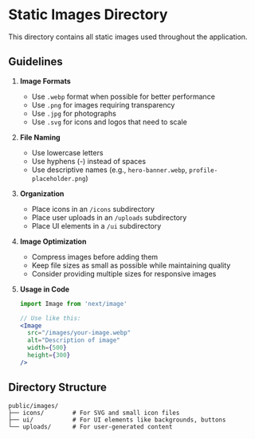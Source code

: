 # Static Images Directory

This directory contains all static images used throughout the application.

## Guidelines

1. **Image Formats**
   - Use `.webp` format when possible for better performance
   - Use `.png` for images requiring transparency
   - Use `.jpg` for photographs
   - Use `.svg` for icons and logos that need to scale

2. **File Naming**
   - Use lowercase letters
   - Use hyphens (-) instead of spaces
   - Use descriptive names (e.g., `hero-banner.webp`, `profile-placeholder.png`)

3. **Organization**
   - Place icons in an `/icons` subdirectory
   - Place user uploads in an `/uploads` subdirectory
   - Place UI elements in a `/ui` subdirectory

4. **Image Optimization**
   - Compress images before adding them
   - Keep file sizes as small as possible while maintaining quality
   - Consider providing multiple sizes for responsive images

5. **Usage in Code**
   ```jsx
   import Image from 'next/image'
   
   // Use like this:
   <Image
     src="/images/your-image.webp"
     alt="Description of image"
     width={500}
     height={300}
   />
   ```

## Directory Structure
```
public/images/
├── icons/        # For SVG and small icon files
├── ui/           # For UI elements like backgrounds, buttons
└── uploads/      # For user-generated content
``` 
